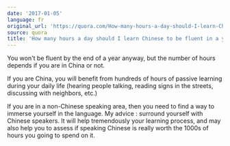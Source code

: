 ```yaml
---
date: '2017-01-05'
language: fr
original_url: 'https://quora.com/How-many-hours-a-day-should-I-learn-Chinese-to-be-fluent-in-a-year/answer/Clément-Renaud'
source: quora
title: 'How many hours a day should I learn Chinese to be fluent in a year?'
---
```


You won't be fluent by the end of a year anyway, but the number of hours
depends if you are in China or not.

If you are China, you will benefit from hundreds of hours of passive
learning during your daily life (hearing people talking, reading signs
in the streets, discussing with neighbors, etc.)

If you are in a non-Chinese speaking area, then you need to find a way
to immerse yourself in the language. My advice : surround yourself with
Chinese speakers. It will help tremendously your learning process, and
may also help you to assess if speaking Chinese is really worth the
1000s of hours you going to spend on it.
